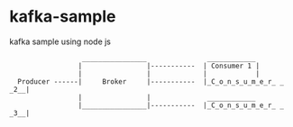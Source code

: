 # kafka-sample
kafka sample using node js

                      ________________               ____________
                     |                |-----------  | Consumer 1 |
                     |                |             |            |
      Producer ------|     Broker     |-----------  |_C̲o̲n̲s̲u̲m̲e̲r̲ ̲2̲_|
                     |                |              ____________ 
                     |________________|-----------  |_C̲o̲n̲s̲u̲m̲e̲r̲ ̲3̲_|
                                                     

